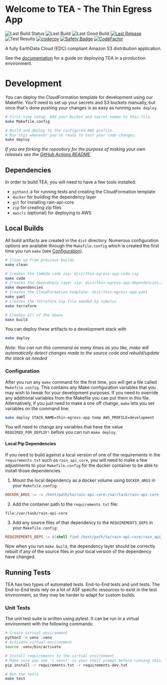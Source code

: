 # Welcome to TEA - The Thin Egress App

![Last Build Status](https://img.shields.io/endpoint.svg?url=https%3A%2F%2Fs3.amazonaws.com%2Fasf.public.code%2Fthin-egress-app%2Fbuildstatus.json)
![Last Build](https://img.shields.io/endpoint.svg?url=https%3A%2F%2Fs3.amazonaws.com%2Fasf.public.code%2Fthin-egress-app%2Flastbuild.json)
![Last Good Build](https://img.shields.io/endpoint.svg?url=https%3A%2F%2Fs3.amazonaws.com%2Fasf.public.code%2Fthin-egress-app%2Flastgoodbuild.json)
[![Last Release](https://img.shields.io/endpoint.svg?url=https%3A%2F%2Fs3.amazonaws.com%2Fasf.public.code%2Fthin-egress-app%2Flastrelease.json)]((https://github.com/asfadmin/thin-egress-app/releases/latest))
![Test Results](https://img.shields.io/endpoint.svg?url=https%3A%2F%2Fs3.amazonaws.com%2Fasf.public.code%2Fthin-egress-app%2Ftestresults.json)
[![codecov](https://codecov.io/gh/asfadmin/thin-egress-app/branch/master/graph/badge.svg?token=Jd5l4IVpkM)](https://codecov.io/gh/asfadmin/thin-egress-app)
[![Safety Badge](https://pyup.io/repos/github/asfadmin/thin-egress-app/shield.svg?t=1559317620375)](https://pyup.io/account/repos/github/asfadmin/thin-egress-app/)
[![CodeFactor](https://www.codefactor.io/repository/github/asfadmin/thin-egress-app/badge)](https://www.codefactor.io/repository/github/asfadmin/thin-egress-app)

A fully EarthData Cloud (EDC) compliant
Amazon S3 distribution application.


See the [documentation](https://tea-docs.asf.alaska.edu) for a guide on
deploying TEA in a production environment.


# Development

You can deploy the CloudFormation template for development using our Makefile. You'll need to
set up your secrets and S3 buckets manually, but once that's done pushing your changes is as easy as
running `make deploy`.

```bash
# First time setup. Add your bucket and secret names to this file.
make Makefile.config

# Build and deploy to the configured AWS profile.
# Run this whenever you're ready to test your code changes.
make deploy
```

*If you are forking the repository for the purpose of making your own
releases see the [GitHub Actions README](.github/workflows/README.md).*

## Dependencies

In order to build TEA, you will need to have a few tools installed:

- `python3.8` for running tests and creating the CloudFormation template
- `docker` for building the dependency layer
- `git` for installing rain-api-core
- `zip` for creating zip files
- `awscli` (optional) for deploying to AWS


## Local Builds
All build artifacts are created in the `dist` directory. Numerous configuration options are available through the `Makefile.config` which is created the first time you run `make` (see [Configuration](#configuration)).

```bash
# Clean up from previous builds
make clean

# Creates the lambda code zip: dist/thin-egress-app-code.zip
make code
# Creates the dependnecy layer zip: dist/thin-egress-app-dependencies.zip
make dependencies
# Creates the CloudFormation template: dist/thin-egress-app.yaml
make yaml
# Creates the Terraform zip file needed by cumulus
make terraform

# Creates all of the above
make build
```

You can deploy these artifacts to a development stack with
```bash
make deploy
```
*Note: You can run this command as many times as you like, make will automatically detect
changes made to the source code and rebuild/update the stack as needed*

### Configuration
After you run any `make` command for the first time, you will get a file called `Makefile.config`. This contains
any Make configuration variables that you may wish to tweak for your development purposes. If you
need to override any additional variables from the Makefile you can put them in this file.
Alternatively, if you just need to make a one off change, `make` lets you set variables on the
command line:

```bash
make deploy STACK_NAME=thin-egress-app-temp AWS_PROFILE=development
```

You will need to change any variables that have the value `REQUIRED_FOR_DEPLOY!` before you can run
`make deploy`.


#### Local Pip Dependencies
If you need to build against a local version of one of the requirements in the `requirements.txt`
such as `rain_api_core`, you will need to make a few adjustments to your `Makefile.config` for the
docker container to be able to install those dependencies.

1. Mount the local dependency as a docker volume using `DOCKER_ARGS` in your `Makefile.config`:
```makefile
DOCKER_ARGS := -v /host/path/to/rain-api-core:/var/task/rain-api-core
```
2. Add the container path to the `requirements.txt` file:
```
file:/var/task/rain-api-core
```
3. Add any source files of that dependency to the `REQUIREMENTS_DEPS` in your `Makefile.config`:
```makefile
REQUIREMENTS_DEPS := $(shell find /host/path/to/rain-api-core/rain_api_core/ -name '*.py')
```

Now when you run `make build`, the dependency layer should be correctly rebuilt if any of the
source files in your local version of the dependency have changed.


## Running Tests
TEA has two types of automated tests. End-to-End tests and unit tests. The End-to-End tests rely on a lot of ASF specific resources to exist in the test environment, so they may be harder to adapt for custom builds.

### Unit Tests

The unit test suite is written using pytest. It can be run in a virtual environment with the following commands:

```bash
# Create virtual environment
python3 -m venv .venv
# Activate virtual environment
source .venv/bin/activate

# Install requirements to the virtual environment.
# Make sure you see '(.venv)' in your shell prompt before running this!
pip install -r requirements.txt -r requirements-dev.txt

# Run the tests
make test
```
